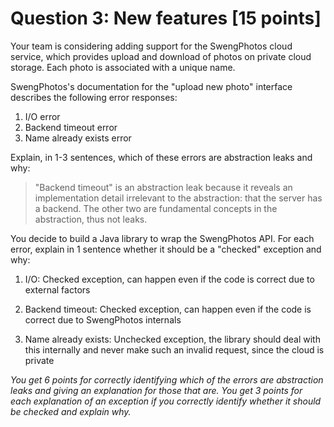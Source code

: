 # Question 3: New features [15 points]

Your team is considering adding support for the SwengPhotos cloud service,
which provides upload and download of photos on private cloud storage.
Each photo is associated with a unique name.

SwengPhotos's documentation for the "upload new photo" interface describes the following error responses:

1. I/O error
2. Backend timeout error
3. Name already exists error

Explain, in 1-3 sentences, which of these errors are abstraction leaks and why:

> "Backend timeout" is an abstraction leak because it reveals an implementation detail irrelevant to the abstraction: that the server has a backend.
> The other two are fundamental concepts in the abstraction, thus not leaks.

You decide to build a Java library to wrap the SwengPhotos API.
For each error, explain in 1 sentence whether it should be a "checked" exception and why:

1. I/O: Checked exception, can happen even if the code is correct due to external factors

2. Backend timeout: Checked exception, can happen even if the code is correct due to SwengPhotos internals

3. Name already exists: Unchecked exception, the library should deal with this internally and never make such an invalid request, since the cloud is private

_You get 6 points for correctly identifying which of the errors are abstraction leaks and giving an explanation for those that are._
_You get 3 points for each explanation of an exception if you correctly identify whether it should be checked and explain why._
